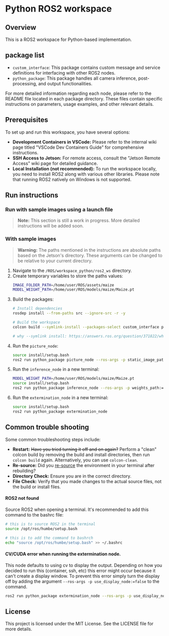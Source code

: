 # Python ROS2 workspace


## Overview

This is a ROS2 workspace for Python-based implementation.


## package list
- `custom_interface`: This package contains custom message and service definitions for interfacing with other ROS2 nodes.
- `python_package`: This package handles all camera inference, post-processing, and output functionalities.

For more detailed information regarding each node, please refer to the README file located in each package directory. These files contain specific instructions on parameters, usage examples, and other relevant details.


## Prerequisites

To set up and run this workspace, you have several options:

- **Development Containers in VSCode:** Please refer to the internal wiki page titled "VSCode Dev Containers Guide" for comprehensive instructions.
- **SSH Access to Jetson:** For remote access, consult the "Jetson Remote Access" wiki page for detailed guidance.
- **Local Installation (not recommended):** To run the workspace locally, you need to install ROS2 along with various other libraries. Please note that running ROS2 natively on Windows is not supported.


## Run instructions
### Run with sample images using a launch file
> **Note:** This section is still a work in progress. More detailed instructions will be added soon.

### With sample images
> **Warning:** The paths mentioned in the instructions are absolute paths based on the Jetson's directory. These arguments can be changed to be relative to your current directory. 

1. Navigate to the `/ROS/workspace_python/ros2_ws` directory.
2. Create temporary variables to store the paths values:
    ```bash
    IMAGE_FOLDER_PATH=/home/user/ROS/assets/maize
    MODEL_WEIGHT_PATH=/home/user/ROS/models/maize/Maize.pt
    ```
3. Build the packages:
    ```bash    
    # Install dependencies
    rosdep install --from-paths src --ignore-src -r -y

    # Build the workspace
    colcon build --symlink-install --packages-select custom_interface python_package

    # why --symlink install: https://answers.ros.org/question/371822/what-is-the-use-of-symlink-install-in-ros2-colcon-build/
    ```
4. Run the `picture_node`:
    ```bash
    source install/setup.bash
    ros2 run python_package picture_node --ros-args -p static_image_path:=$IMAGE_FOLDER_PATH -p frame_rate:=1
    ```
5. Run the `inference_node` in a new terminal:
    ```bash
    MODEL_WEIGHT_PATH=/home/user/ROS/models/maize/Maize.pt
    source install/setup.bash
    ros2 run python_package inference_node --ros-args -p weights_path:=$MODEL_WEIGHT_PATH
    ```
6. Run the `extermination_node` in a new terminal:
    ```bash
    source install/setup.bash
    ros2 run python_package extermination_node
    ```


## Common trouble shooting
Some common troubleshooting steps include:

- **Restart:** ~~Have you tried turning it off and on again?~~ Perform a "clean" colcon build by removing the build and install directories, then run `colcon build` again. Alternatively, you can use `colcon-clean`.
- **Re-source:** Did you [re-source](https://ros2-tutorial.readthedocs.io/en/latest/source_after_build.html) the environment in your terminal after rebuilding?
- **Directory Check:** Ensure you are in the correct directory.
- **File Check:** Verify that you made changes to the actual source files, not the build or install files. 

#### ROS2 not found
Source ROS2 when opening a terminal. It's recommended to add this command to the bashrc file:
```bash
# this is to source ROS2 in the terminal
source /opt/ros/humbe/setup.bash

# this is to add the command to bashrch
echo "source /opt/ros/humbe/setup.bash" >> ~/.bashrc
```


#### CV/CUDA error when running the extermination node. 
This node defaults to using cv to display the output. Depending on how you decided to run this (container, ssh, etc) this error might occur because it can't create a display window. To prevent this error simply turn the display off by adding the argument `--ros-args -p use_display_node:=false` to the command.
```bash 
ros2 run python_package extermination_node --ros-args -p use_display_node:=false
```
## License

This project is licensed under the MIT License. See the LICENSE file for more details.